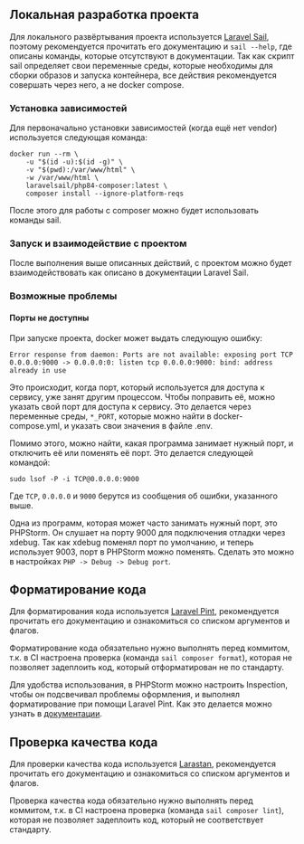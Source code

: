 ## Локальная разработка проекта

Для локального развёртывания проекта используется
[Laravel Sail](https://laravel.com/docs/10.x/sail), поэтому рекомендуется
прочитать его документацию и `sail --help`, где описаны команды, которые
отсутствуют в документации. Так как скрипт sail определяет свои переменные
среды, которые необходимы для сборки образов и запуска контейнера, все
действия рекомендуется совершать через него, а не docker compose.

### Установка зависимостей

Для первоначально установки зависимостей (когда ещё нет vendor) используется
следующая команда:

```shell
docker run --rm \
    -u "$(id -u):$(id -g)" \
    -v "$(pwd):/var/www/html" \
    -w /var/www/html \
    laravelsail/php84-composer:latest \
    composer install --ignore-platform-reqs
```

После этого для работы с composer можно будет использовать команды sail.

### Запуск и взаимодействие с проектом

После выполнения выше описанных действий, с проектом можно будет
взаимодействовать как описано в документации Laravel Sail.

### Возможные проблемы

#### Порты не доступны

При запуске проекта, docker может выдать следующую ошибку:

```shell
Error response from daemon: Ports are not available: exposing port TCP 0.0.0.0:9000 -> 0.0.0.0:0: listen tcp 0.0.0.0:9000: bind: address already in use
```

Это происходит, когда порт, который используется для доступа к сервису, уже
занят другим процессом. Чтобы поправить её, можно указать свой порт для доступа
к сервису. Это делается через переменные среды, `*_PORT`, которые можно
найти в docker-compose.yml, и указать свои значения в файле .env.

Помимо этого, можно найти, какая программа занимает нужный порт, и отключить
её или поменять её порт. Это делается следующей командой:

```shell
sudo lsof -P -i TCP@0.0.0.0:9000
```

Где `TCP`, `0.0.0.0` и `9000` берутся из сообщения об ошибки, указанного выше.

Одна из программ, которая может часто занимать нужный порт, это PHPStorm.
Он слушает на порту 9000 для подключения отладки через xdebug. Так как
xdebug поменял порт по умолчанию, и теперь использует 9003, порт в PHPStorm
можно поменять. Сделать это можно в настройках `PHP -> Debug -> Debug port`.

## Форматирование кода

Для форматирования кода используется
[Laravel Pint](https://laravel.com/docs/11.x/pint), рекомендуется прочитать его
документацию и ознакомиться со списком аргументов и флагов.

Форматирование кода обязательно нужно выполнять перед коммитом, т.к. в CI
настроена проверка (команда `sail composer format`), которая не
позволяет задеплоить код, который отформатирован не по стандарту.

Для удобства использования, в PHPStorm можно настроить Inspection,
чтобы он подсвечивал проблемы оформления, и выполнял форматирование при
помощи Laravel Pint. Как это делается можно узнать в
[документации](https://www.jetbrains.com/help/phpstorm/using-laravel-pint.html).

## Проверка качества кода

Для проверки качества кода используется
[Larastan](https://github.com/larastan/larastan), рекомендуется прочитать его
документацию и ознакомиться со списком аргументов и флагов.

Проверка качества кода обязательно нужно выполнять перед коммитом, т.к. в CI
настроена проверка (команда `sail composer lint`), которая не
позволяет задеплоить код, который не соответствует стандарту.
